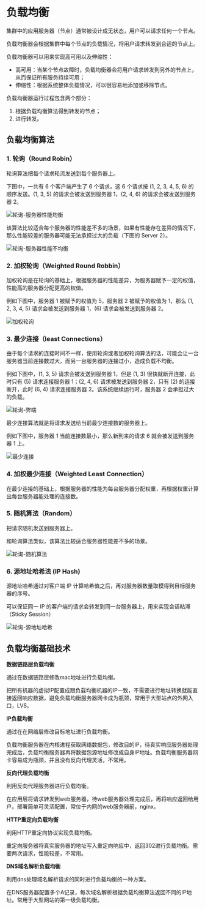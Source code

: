 # 负载均衡

集群中的应用服务器（节点）通常被设计成无状态，用户可以请求任何一个节点。

负载均衡器会根据集群中每个节点的负载情况，将用户请求转发到合适的节点上。

负载均衡器可以用来实现高可用以及伸缩性：

- 高可用：当某个节点故障时，负载均衡器会将用户请求转发到另外的节点上，从而保证所有服务持续可用；
- 伸缩性：根据系统整体负载情况，可以很容易地添加或移除节点。

负载均衡器运行过程包含两个部分：

1. 根据负载均衡算法得到转发的节点；
2. 进行转发。

## 负载均衡算法

### 1. 轮询（Round Robin）

轮询算法把每个请求轮流发送到每个服务器上。

下图中，一共有 6 个客户端产生了 6 个请求，这 6 个请求按 (1, 2, 3, 4, 5, 6) 的顺序发送。(1, 3, 5) 的请求会被发送到服务器 1，(2, 4, 6) 的请求会被发送到服务器 2。

![轮询-服务器性能均衡](pic/轮询-服务器性能均衡.png)

该算法比较适合每个服务器的性能差不多的场景，如果有性能存在差异的情况下，那么性能较差的服务器可能无法承担过大的负载（下图的 Server 2）。

![轮询-服务器性能不均衡](pic/轮询-服务器性能不均衡.png)

### 2. 加权轮询（Weighted Round Robbin）

加权轮询是在轮询的基础上，根据服务器的性能差异，为服务器赋予一定的权值，性能高的服务器分配更高的权值。

例如下图中，服务器 1 被赋予的权值为 5，服务器 2 被赋予的权值为 1，那么 (1, 2, 3, 4, 5) 请求会被发送到服务器 1，(6) 请求会被发送到服务器 2。

![加权轮询](pic/加权轮询.png)

### 3. 最少连接（least Connections）

由于每个请求的连接时间不一样，使用轮询或者加权轮询算法的话，可能会让一台服务器当前连接数过大，而另一台服务器的连接过小，造成负载不均衡。

例如下图中，(1, 3, 5) 请求会被发送到服务器 1，但是 (1, 3) 很快就断开连接，此时只有 (5) 请求连接服务器 1；(2, 4, 6) 请求被发送到服务器 2，只有 (2) 的连接断开，此时 (6, 4) 请求连接服务器 2。该系统继续运行时，服务器 2 会承担过大的负载。

![轮询-弊端](pic/轮询-弊端.png)

最少连接算法就是将请求发送给当前最少连接数的服务器上。

例如下图中，服务器 1 当前连接数最小，那么新到来的请求 6 就会被发送到服务器 1 上。

![最少连接](pic/最少连接.png)

### 4. 加权最少连接（Weighted Least Connection）

在最少连接的基础上，根据服务器的性能为每台服务器分配权重，再根据权重计算出每台服务器能处理的连接数。

### 5. 随机算法（Random）

把请求随机发送到服务器上。

和轮询算法类似，该算法比较适合服务器性能差不多的场景。

![轮询-随机算法](pic/轮询-随机算法.png)

### 6. 源地址哈希法 (IP Hash)

源地址哈希通过对客户端 IP 计算哈希值之后，再对服务器数量取模得到目标服务器的序号。

可以保证同一 IP 的客户端的请求会转发到同一台服务器上，用来实现会话粘滞（Sticky Session）

![轮询-源地址哈希](pic/轮询-源地址哈希.png)

## 负载均衡基础技术

**数据链路层负载均衡**

通过在数据链路层修改mac地址进行负载均衡。

把所有机器的虚拟IP配置成跟负载均衡机器的IP一致，不需要进行地址转换就能直接返回响应数据，避免负载均衡服务器网卡成为瓶颈，常用于大型站点的外网入口，LVS。

**IP负载均衡**

通过在在网络层修改目标地址进行负载均衡。

负载均衡服务器在内核进程获取网络数据包，修改目的IP，待真实响应服务器处理完成后，负载均衡服务器再将数据包源地址修改成自身IP地址。负载均衡服务器网卡容易成为瓶颈，并且没有反向代理灵活，不常用。

**反向代理负载均衡**

利用反向代理服务器进行负载均衡。

在应用层将请求转发到web服务器，待web服务器处理完成后，再将响应返回给用户。部署简单可灵活配置，常位于内网的web服务器前，nginx。

**HTTP重定向负载均衡**

利用HTTP重定向协议实现负载均衡。

重定向服务器将真实服务器的地址写入重定向响应中，返回302进行负载均衡。需要两次请求，性能较差，不常用。

**DNS域名解析负载均衡**

利用dns处理域名解析请求的同时进行负载均衡的一种方案。

在DNS服务器配置多个A记录，每次域名解析根据负载均衡算法返回不同的IP地址。常用于大型网站的第一级负载均衡。